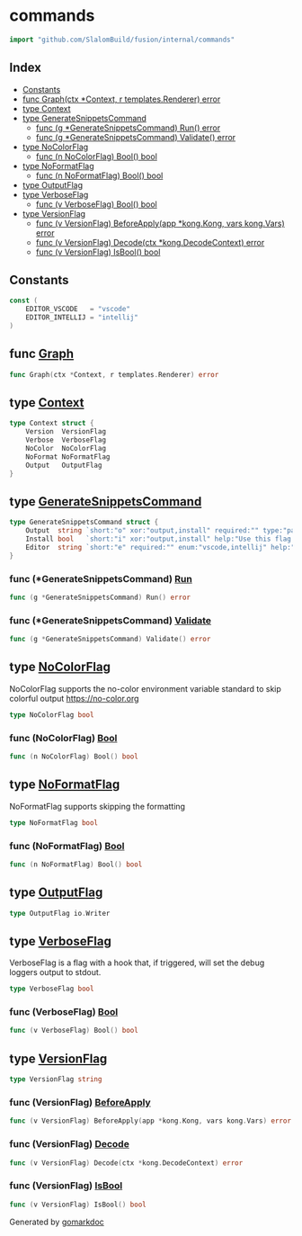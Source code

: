 <!-- Code generated by gomarkdoc. DO NOT EDIT -->

# commands

```go
import "github.com/SlalomBuild/fusion/internal/commands"
```

## Index

- [Constants](<#constants>)
- [func Graph(ctx *Context, r templates.Renderer) error](<#func-graph>)
- [type Context](<#type-context>)
- [type GenerateSnippetsCommand](<#type-generatesnippetscommand>)
  - [func (g *GenerateSnippetsCommand) Run() error](<#func-generatesnippetscommand-run>)
  - [func (g *GenerateSnippetsCommand) Validate() error](<#func-generatesnippetscommand-validate>)
- [type NoColorFlag](<#type-nocolorflag>)
  - [func (n NoColorFlag) Bool() bool](<#func-nocolorflag-bool>)
- [type NoFormatFlag](<#type-noformatflag>)
  - [func (n NoFormatFlag) Bool() bool](<#func-noformatflag-bool>)
- [type OutputFlag](<#type-outputflag>)
- [type VerboseFlag](<#type-verboseflag>)
  - [func (v VerboseFlag) Bool() bool](<#func-verboseflag-bool>)
- [type VersionFlag](<#type-versionflag>)
  - [func (v VersionFlag) BeforeApply(app *kong.Kong, vars kong.Vars) error](<#func-versionflag-beforeapply>)
  - [func (v VersionFlag) Decode(ctx *kong.DecodeContext) error](<#func-versionflag-decode>)
  - [func (v VersionFlag) IsBool() bool](<#func-versionflag-isbool>)


## Constants

```go
const (
    EDITOR_VSCODE   = "vscode"
    EDITOR_INTELLIJ = "intellij"
)
```

## func [Graph](<https://github.com/SlalomBuild/fusion/blob/main/internal/commands/graph.go#L15>)

```go
func Graph(ctx *Context, r templates.Renderer) error
```

## type [Context](<https://github.com/SlalomBuild/fusion/blob/main/internal/commands/context.go#L10-L16>)

```go
type Context struct {
    Version  VersionFlag
    Verbose  VerboseFlag
    NoColor  NoColorFlag
    NoFormat NoFormatFlag
    Output   OutputFlag
}
```

## type [GenerateSnippetsCommand](<https://github.com/SlalomBuild/fusion/blob/main/internal/commands/snippets.go#L19-L23>)

```go
type GenerateSnippetsCommand struct {
    Output  string `short:"o" xor:"output,install" required:"" type:"path" help:"Accepts '' for stdout or a filepath (Default stdout)"`
    Install bool   `short:"i" xor:"output,install" help:"Use this flag to install or update your fusion snippets in VS Code (intellij not supported)"`
    Editor  string `short:"e" required:"" enum:"vscode,intellij" help:"Specify which editor to generate snippets for. Current options are 'vscode' or 'intellij'"`
}
```

### func \(\*GenerateSnippetsCommand\) [Run](<https://github.com/SlalomBuild/fusion/blob/main/internal/commands/snippets.go#L25>)

```go
func (g *GenerateSnippetsCommand) Run() error
```

### func \(\*GenerateSnippetsCommand\) [Validate](<https://github.com/SlalomBuild/fusion/blob/main/internal/commands/snippets.go#L32>)

```go
func (g *GenerateSnippetsCommand) Validate() error
```

## type [NoColorFlag](<https://github.com/SlalomBuild/fusion/blob/main/internal/commands/context.go#L43>)

NoColorFlag supports the no\-color environment variable standard to skip colorful output https://no-color.org

```go
type NoColorFlag bool
```

### func \(NoColorFlag\) [Bool](<https://github.com/SlalomBuild/fusion/blob/main/internal/commands/context.go#L45>)

```go
func (n NoColorFlag) Bool() bool
```

## type [NoFormatFlag](<https://github.com/SlalomBuild/fusion/blob/main/internal/commands/context.go#L51>)

NoFormatFlag supports skipping the formatting

```go
type NoFormatFlag bool
```

### func \(NoFormatFlag\) [Bool](<https://github.com/SlalomBuild/fusion/blob/main/internal/commands/context.go#L53>)

```go
func (n NoFormatFlag) Bool() bool
```

## type [OutputFlag](<https://github.com/SlalomBuild/fusion/blob/main/internal/commands/context.go#L18>)

```go
type OutputFlag io.Writer
```

## type [VerboseFlag](<https://github.com/SlalomBuild/fusion/blob/main/internal/commands/context.go#L34>)

VerboseFlag is a flag with a hook that\, if triggered\, will set the debug loggers output to stdout\.

```go
type VerboseFlag bool
```

### func \(VerboseFlag\) [Bool](<https://github.com/SlalomBuild/fusion/blob/main/internal/commands/context.go#L36>)

```go
func (v VerboseFlag) Bool() bool
```

## type [VersionFlag](<https://github.com/SlalomBuild/fusion/blob/main/internal/commands/context.go#L20>)

```go
type VersionFlag string
```

### func \(VersionFlag\) [BeforeApply](<https://github.com/SlalomBuild/fusion/blob/main/internal/commands/context.go#L24>)

```go
func (v VersionFlag) BeforeApply(app *kong.Kong, vars kong.Vars) error
```

### func \(VersionFlag\) [Decode](<https://github.com/SlalomBuild/fusion/blob/main/internal/commands/context.go#L22>)

```go
func (v VersionFlag) Decode(ctx *kong.DecodeContext) error
```

### func \(VersionFlag\) [IsBool](<https://github.com/SlalomBuild/fusion/blob/main/internal/commands/context.go#L23>)

```go
func (v VersionFlag) IsBool() bool
```



Generated by [gomarkdoc](<https://github.com/princjef/gomarkdoc>)

